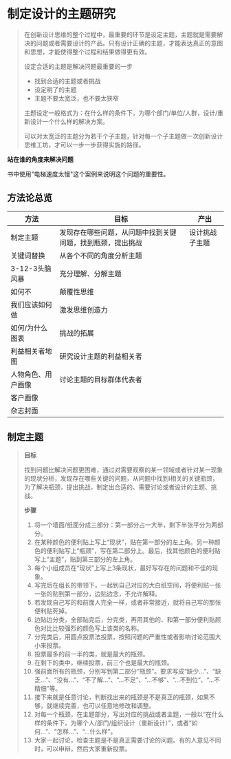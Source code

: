 # 制定设计的主题研究

> 在创新设计思维的整个过程中，最重要的环节是设定主题，主题就是需要解决的问题或者需要设计的产品。只有设计正确的主题，才能表达真正的意图和思想，才能使得整个过程和结果做得更有效。
>
> 设定合适的主题是解决问题最重要的一步
>
> - 找到合适的主题或者挑战
> - 设定明了的主题
> - 主题不要太宽泛，也不要太狭窄
>
> 主题设定一般格式为：在什么样的条件下，为哪个部门/单位/人群，设计/重新设计一个什么样的解决方案。
>
> 可以对太宽泛的主题分为若干个子主题，针对每一个子主题做一次创新设计思维工坊，才可以一步一步获得实施的路径。

**站在谁的角度来解决问题**

书中使用"电梯速度太慢"这个案例来说明这个问题的重要性。

## 方法论总览

| 方法               | 目标                                                       | 产出           |
| ------------------ | ---------------------------------------------------------- | -------------- |
| 制定主题           | 发现存在哪些问题，从问题中找到关键问题，找到瓶颈，提出挑战 | 设计挑战子主题 |
| 关键词替换         | 从各个不同的角度分析主题                                   |                |
| 3-12-3头脑风暴     | 充分理解、分解主题                                         |                |
| 如何不             | 颠覆性思维                                                 |                |
| 我们应该如何做     | 激发思维创造力                                             |                |
| 如何/为什么图表    | 挑战的拓展                                                 |                |
| 利益相关者地图     | 研究设计主题的利益相关者                                   |                |
| 人物角色、用户画像 | 讨论主题的目标群体代表者                                   |                |
| 客户画像           |                                                            |                |
| 杂志封面           |                                                            |                |

## 制定主题

> **目标**
>
> 找到问题比解决问题更困难，通过对需要观察的某一领域或者针对某一现象的现状分析，发现存在哪些关键的问题，从问题中找到i相关的关键瓶颈，为了解决瓶颈，提出挑战，制定出合适的、需要讨论或者设计的主题、挑战。
>
> **步骤**
>
> 1.  将一个墙面/纸面分成三部分：第一部分占一大半，剩下半张平分为两部分。
> 2. 在某种颜色的便利贴上写上“现状”，贴在第一部分的左上角。另一种颜色的便利贴写上“瓶颈”，写在第二部分上。最后，找其他颜色的便利贴写上“主题”，贴到第三部分的左上角。
> 3. 每个小组成员在“现状”上写上3条现状，最好写存在的问题和不佳的现象。
> 4. 写完后在组长的带领下，一起到自己对应的大白纸空间，将便利贴一张一张的贴到第一部分，边贴边念，不允许解释。
> 5. 若发现自己写的和前面人完全一样，或者非常接近，就将自己写的那张便利贴死掉。
> 6. 边贴边分类，全部贴完后，分完类，再用其他的、和第一部分便利贴颜色对比比较强烈的颜色写上该类的名称。
> 7. 分完类后，用圆点投票法投票，按照问题的严重性或者影响讨论范围大小来投票。
> 8. 投票最多的前一半的类，就是最大的瓶颈。
> 9. 在剩下的类中，继续投票，前三个也是最大的瓶颈。
> 10. 强前面所有的瓶颈，分别写到第二部分“瓶颈”。要求写成“缺少...”、“缺乏...”、“没有...”、“不了解...”、“...不足”、“...不够”、“...不到位”、“...不精细”等。
> 11. 接下来就是任意讨论，判断找出来的瓶颈是不是真正的瓶颈，如果不够，就继续完善，也可以任意地修改和调整。
> 12. 对每一个瓶颈，在主题部分，写出对应的挑战或者主题，一般以“在什么样的条件下，为哪个人/部门/组织设计（重新设计）”，或者“如何...”、“怎样...”、“...什么样”。
> 13. 大家一起讨论，检查主题是不是真正需要讨论的问题。有的人意见不同时，可以申辩，然后大家重新投票。









































